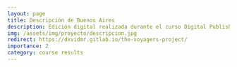 ```yaml
---
layout: page
title: Descripción de Buenos Aires
description: Edición digital realizada durante el curso Digital Publishing with Minimal Computing (Maryland)
img: /assets/img/proyecto/descripcion.jpg
redirect: https://dxvidmr.gitlab.io/the-voyagers-project/
importance: 2
category: course results
---
```

